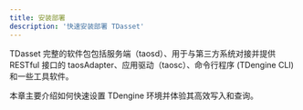 ```yaml
---
title: 安装部署
description: '快速安装部署 TDasset'
---
```


TDasset 完整的软件包包括服务端（taosd）、用于与第三方系统对接并提供 RESTful 接口的 taosAdapter、应用驱动（taosc）、命令行程序 (TDengine CLI) 和一些工具软件。

本章主要介绍如何快速设置 TDengine 环境并体验其高效写入和查询。